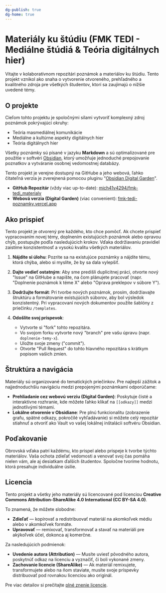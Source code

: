 ```yaml
---
dg-publish: true
dg-home: true
---
```

# Materiály ku štúdiu (FMK TEDI - Mediálne štúdiá & Teória digitálnych hier)

Vitajte v kolaboratívnom repozitári poznámok a materiálov ku štúdiu. Tento projekt vznikol ako snaha o vytvorenie otvoreného, prehľadného a kvalitného zdroja pre všetkých študentov, ktorí sa zaujímajú o nižšie uvedené témy.

## O projekte

Cieľom tohto projektu je spoločnými silami vytvoriť komplexný zdroj poznámok pokrývajúci okruhy:

- Teória masmediálnej komunikácie
- Mediálne a kultúrne aspekty digitálnych hier
- Teória digitálnych hier

Všetky poznámky sú písané v jazyku **Markdown** a sú optimalizované pre použitie v softvéri [Obsidian](https://obsidian.md/), ktorý umožňuje jednoduché prepojovanie poznatkov a vytváranie osobnej vedomostnej databázy.

Tento projekt je verejne dostupný na GitHube a jeho webová, ľahko čitateľná verzia je zverejnená pomocou pluginu "[Obsidian Digital Garden](https://github.com/oleeskild/obsidian-digital-garden)".

- **GitHub Repozitár** (vždy viac up-to-date): [mich41v4294/fmk-tedi_materialy](https://github.com/mich41v4294/fmk-tedi_materialy)
- **Webová verzia (Digital Garden)** (viac convenient): [fmk-tedi-poznamky.vercel.app](https://fmk-tedi-poznamky.vercel.app/)

## Ako prispieť

Tento projekt je otvorený pre každého, kto chce pomôcť. Ak chcete prispieť vypracovaním novej témy, doplnením existujúcich poznámok alebo opravou chýb, postupujte podľa nasledujúcich krokov. Vďaka dodržiavaniu pravidiel zaistíme konzistentnosť a vysokú kvalitu všetkých materiálov.

1. **Nájdite si úlohu**: Pozrite sa na existujúce poznámky a nájdite tému, ktorá chýba, alebo si myslíte, že by sa dala vylepšiť.
    
2. **Dajte vedieť ostatným**: Aby sme predišli duplicitnej práci, otvorte nový "Issue" na GitHube a napíšte, na čom plánujete pracovať (napr. "Doplnenie poznámok k téme X" alebo "Oprava preklepov v súbore Y").
    
3. **Dodržujte formát**: Pri tvorbe nových poznámok, prosím, dodržiavajte štruktúru a formátovanie existujúcich súborov, aby bol výsledok konzistentný. Pri vypracovaní nových dokumentov použite šablóny z priečinku `/templates`.
    
4. **Odošlite svoj príspevok**:
    
    - Vytvorte si "fork" tohto repozitára.
    - Vo svojom forku vytvorte nový "branch" pre vašu úpravu (napr. `doplnenie-temy-x`).
    - Uložte svoje zmeny ("commit").
    - Otvorte "Pull Request" do tohto hlavného repozitára s krátkym popisom vašich zmien.

## Štruktúra a navigácia

Materiály sú organizované do tematických priečinkov. Pre najlepší zážitok a najjednoduchšiu navigáciu medzi prepojenými poznámkami odporúčame:

- **Prehliadanie cez webovú verziu (Digital Garden)**: Poskytuje čisté a interaktívne rozhranie, kde môžete ľahko klikať na `[[odkazy]]` medzi jednotlivými témami.
- **Lokálne otvorenie v Obsidiane**: Pre plnú funkcionalitu (zobrazenie grafu, spätné odkazy, pokročilé vyhľadávanie) si môžete celý repozitár stiahnuť a otvoriť ako Vault vo vašej lokálnej inštalácii softvéru Obsidian.

## Poďakovanie

Obrovská vďaka patrí každému, kto prispel alebo prispeje k tvorbe týchto materiálov. Vaša ochota zdieľať vedomosti a venovať svoj čas pomáha nielen vám, ale aj desiatkam ďalších študentov. Spoločne tvoríme hodnotu, ktorá presahuje individuálne úsilie.

## Licencia

Tento projekt a všetky jeho materiály sú licencované pod licenciou **Creative Commons Attribution-ShareAlike 4.0 International (CC BY-SA 4.0)**.

To znamená, že môžete slobodne:

- **Zdieľať** — kopírovať a redistribuovať materiál na akomkoľvek médiu alebo v akomkoľvek formáte.
- **Upravovať** — remixovať, transformovať a stavať na materiáli pre akýkoľvek účel, dokonca aj komerčne.

Za nasledujúcich podmienok:

- **Uvedenie autora (Attribution)** — Musíte uviesť pôvodného autora, poskytnúť odkaz na licenciu a vyznačiť, či boli vykonané zmeny.
- **Zachovanie licencie (ShareAlike)** — Ak materiál remixujete, transformujete alebo na ňom staviate, musíte svoje príspevky distribuovať pod rovnakou licenciou ako originál.

Pre viac detailov si prečítajte [plné znenie licencie](http://creativecommons.org/licenses/by-sa/4.0/).